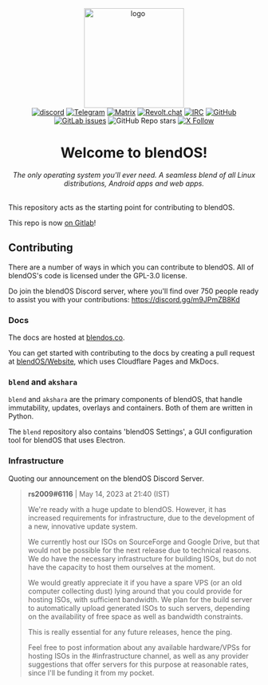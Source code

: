 <div align="center">
  <img src="https://user-images.githubusercontent.com/26926757/235855282-34d9a8f5-f92b-4ce3-855e-9e2e6551a3bf.png" alt="logo" width="200"/>
  <br>
  <a href="https://discord.gg/m9JPmZB8Kd" target="_blank" rel="noopener noreferrer"><img src="https://img.shields.io/discord/1068192254365282405?logo=discord&label=discord" alt="discord"/></a>
  <a href="https://t.me/blendos" target="_blank" rel="noopener noreferrer"><img alt="Telegram" src="https://img.shields.io/badge/telegram-chat-blue?logo=telegram"></a>
  <a href="https://matrix.to/#/#blendos:matrix.org" target="_blank" rel="noopener noreferrer"><img alt="Matrix" src="https://img.shields.io/badge/matrix-chat-%230dbd8b?logo=element"></a>
  <a href="https://rvlt.gg/pv7Zfr79" rel="noopener noreferrer"><img alt="Revolt.chat" src="https://img.shields.io/badge/revolt-chat-%23ff4654?logo=revoltdotchat"></a>
  <a href="https://web.libera.chat/#blendos" rel="noopener noreferrer"><img alt="IRC" src="https://img.shields.io/badge/libera.chat-%23blendos-%23ff55dd?logo=liberadotchat"></a>
  <a href="https://git.blendos.co/blendOS/blendOS/-/blob/main/LICENSE"><img alt="GitHub" src="https://img.shields.io/github/license/blend-os/BlendOS"></a>
  <a href="https://git.blendos.co/blendOS/blendOS/-/issues"><img alt="GitLab issues" src="https://img.shields.io/gitlab/issues/open/blendos%2Fblendos?gitlab_url=https%3A%2F%2Fgit.blendos.co"></a>
  <img alt="GitHub Repo stars" src="https://img.shields.io/github/stars/blend-os/blendos">
  <a href="https://twitter.com/blend_os" target="_blank" rel="noopener noreferrer"><img alt="X Follow" src="https://img.shields.io/badge/follow-%40blend__os-%231d9bf0?logo=x"></a>
  </br>


  <h1>Welcome to blendOS!</h1>
  <i>The only operating system you'll ever need. A seamless blend of all Linux distributions, Android apps and web apps.</i>
</div>

<br>

This repository acts as the starting point for contributing to blendOS.

This repo is now [on Gitlab](https://git.blendos.co/blendOS/blendOS)!

## Contributing

There are a number of ways in which you can contribute to blendOS. All of blendOS's code is licensed under the GPL-3.0 license.

Do join the blendOS Discord server, where you'll find over 750 people ready to assist you with your contributions: https://discord.gg/m9JPmZB8Kd

### Docs

The docs are hosted at [blendos.co](https://blendos.co).

You can get started with contributing to the docs by creating a pull request at [blendOS/Website](https://git.blendos.co/blendos/website), which uses Cloudflare Pages and MkDocs.

### `blend` and `akshara`

`blend` and `akshara` are the primary components of blendOS, that handle immutability, updates, overlays and containers. Both of them are written in Python.

The `blend` repository also contains 'blendOS Settings', a GUI configuration tool for blendOS that uses Electron.

### Infrastructure

Quoting our announcement on the blendOS Discord Server.

> **rs2009#6116** | May 14, 2023 at 21:40 (IST)
>
> We're ready with a huge update to blendOS. However, it has increased requirements for infrastructure, due to the development of a new, innovative update system.
>
> We currently host our ISOs on SourceForge and Google Drive, but that would not be possible for the next release due to technical reasons. We do have the necessary infrastructure for building ISOs, but do not have the capacity to host them ourselves at the moment.
>
> We would greatly appreciate it if you have a spare VPS (or an old computer collecting dust) lying around that you could provide for hosting ISOs, with sufficient bandwidth. We plan for the build server to automatically upload generated ISOs to such servers, depending on the availability of free space as well as bandwidth constraints.
>
> This is really essential for any future releases, hence the ping.
>
> Feel free to post information about any available hardware/VPSs for hosting ISOs in the ⁠#infrastructure channel, as well as any provider suggestions that offer servers for this purpose at reasonable rates, since I'll be funding it from my pocket.


<!-- libera-verify-15208970 -->

